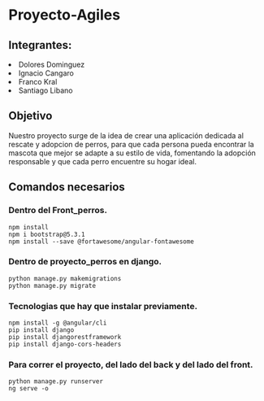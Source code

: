 # Proyecto-Agiles

<h2>Integrantes:</h2> 
<li>Dolores Dominguez</li>
<li>Ignacio Cangaro</li>
<li>Franco Kral</li>
<li>Santiago Libano</li>
<h2>Objetivo</h2>
Nuestro proyecto surge de la idea de crear una aplicación dedicada al rescate y adopcion de perros, para que cada persona pueda encontrar la mascota que mejor se adapte a su estilo de vida, fomentando la adopción responsable y que cada perro encuentre su hogar ideal.

<h2>Comandos necesarios</h2>

### Dentro del Front_perros.

```
npm install
npm i bootstrap@5.3.1
npm install --save @fortawesome/angular-fontawesome

```

### Dentro de proyecto_perros en django.

```
python manage.py makemigrations
python manage.py migrate

```
### Tecnologias que hay que instalar previamente.

```
npm install -g @angular/cli
pip install django
pip install djangorestframework
pip install django-cors-headers

```

### Para correr el proyecto, del lado del back y del lado del front.

```
python manage.py runserver
ng serve -o

```

